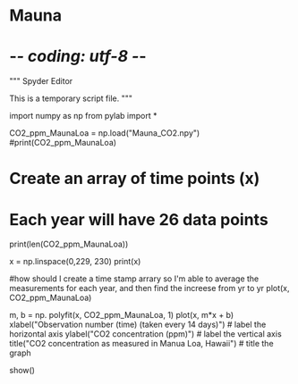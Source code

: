 # Mauna
# -*- coding: utf-8 -*-
"""
Spyder Editor

This is a temporary script file.
"""

import numpy as np
from pylab import *

CO2_ppm_MaunaLoa = np.load("Mauna_CO2.npy")
#print(CO2_ppm_MaunaLoa)

# Create an array of time points (x)
# Each year will have 26 data points 

print(len(CO2_ppm_MaunaLoa))

x = np.linspace(0,229, 230)
print(x)

#how should I create a time stamp arrary so I'm able to average the measurements for each year, and then find the increese from yr to yr 
plot(x, CO2_ppm_MaunaLoa)

m, b = np. polyfit(x, CO2_ppm_MaunaLoa, 1)
plot(x, m*x + b)
xlabel("Observation number (time) (taken every 14 days)")                    # label the horizontal axis
ylabel("CO2 concentration (ppm)")                       # label the vertical axis
title("CO2 concentration as measured in Manua Loa, Hawaii")  # title the graph

show()



